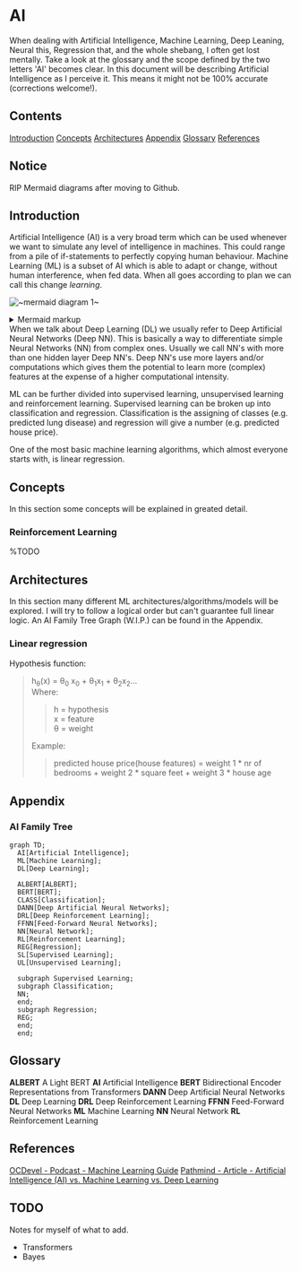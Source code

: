 <!-- 
https://sites.psu.edu/symbolcodes/codehtml
https://mermaid-js.github.io/mermaid/#/
 -->
# AI
When dealing with Artificial Intelligence, Machine Learning, Deep Leaning, Neural this, Regression that, and the whole shebang, I often get lost mentally. Take a look at the glossary and the scope defined by the two letters 'AI' becomes clear. In this document will be describing Artificial Intelligence as I perceive it. This means it might not be 100% accurate (corrections welcome!).

## Contents
[Introduction](#introduction)
[Concepts](#concepts)
[Architectures](#architectures)
[Appendix](#appendix)
[Glossary](#glossary)
[References](#references)

## Notice
RIP Mermaid diagrams after moving to Github.

## Introduction

Artificial Intelligence (AI) is a very broad term which can be used whenever we want to simulate any level of intelligence in machines. This could range from a pile of if-statements to perfectly copying human behaviour.
Machine Learning (ML) is a subset of AI which is able to adapt or change, without human interference, when fed data. When all goes according to plan we can call this change *learning*.
<!-- generated by mermaid compile action - START -->
![~mermaid diagram 1~](/.resources/knowledge_AI-md-1.png)
<details>
  <summary>Mermaid markup</summary>

```mermaid
graph TD;
  AI[Artificial Intelligence] --> ML[Machine Learning] --> DL[Deep Learning];
```

</details>
<!-- generated by mermaid compile action - END -->
When we talk about Deep Learning (DL) we usually refer to Deep Artificial Neural Networks (Deep NN). This is basically a way to differentiate simple Neural Networks (NN) from complex ones. Usually we call NN's with more than one hidden layer Deep NN's. Deep NN's use more layers and/or computations which gives them the potential to learn more (complex) features at the expense of a higher computational intensity.

ML can be further divided into supervised learning, unsupervised learning and reinforcement learning. Supervised learning can be broken up into classification and regression. Classification is the assigning of classes (e.g. predicted lung disease) and regression will give a number (e.g. predicted house price).

One of the most basic machine learning algorithms, which almost everyone starts with, is linear regression.

## Concepts
In this section some concepts will be explained in greated detail.

### Reinforcement Learning
%TODO

## Architectures
In this section many different ML architectures/algorithms/models will be explored. I will try to follow a logical order but can't guarantee full linear logic. An AI Family Tree Graph (W.I.P.) can be found in the Appendix.

### Linear regression
Hypothesis function: 
> h<sub>&theta;</sub>(x) = &theta;<sub>0</sub> x<sub>0</sub> + &theta;<sub>1</sub>x<sub>1</sub> + &theta;<sub>2</sub>x<sub>2</sub>... <br>
> Where:
>
>> h = hypothesis<br>
>> x = feature<br>
>> &theta; = weight
> 
> Example:
>
>> predicted house price(house features) = weight 1 * nr of bedrooms + weight 2 * square feet + weight 3 * house age



## Appendix
### AI Family Tree
```mermaid
graph TD;
  AI[Artificial Intelligence];
  ML[Machine Learning];
  DL[Deep Learning];

  ALBERT[ALBERT];
  BERT[BERT];
  CLASS[Classification];
  DANN[Deep Artificial Neural Networks];
  DRL[Deep Reinforcement Learning];
  FFNN[Feed-Forward Neural Networks];
  NN[Neural Network];
  RL[Reinforcement Learning];
  REG[Regression];
  SL[Supervised Learning];
  UL[Unsupervised Learning];

  subgraph Supervised Learning;
  subgraph Classification;
  NN;
  end;
  subgraph Regression;
  REG;
  end;
  end;

```

## Glossary
**ALBERT** A Light BERT
**AI** Artificial Intelligence
**BERT** Bidirectional Encoder Representations from Transformers
**DANN** Deep Artificial Neural Networks
**DL** Deep Learning
**DRL** Deep Reinforcement Learning
**FFNN** Feed-Forward Neural Networks
**ML** Machine Learning
**NN** Neural Network
**RL** Reinforcement Learning

## References
[OCDevel - Podcast - Machine Learning Guide](http://ocdevel.com/mlg)
[Pathmind - Article - Artificial Intelligence (AI) vs. Machine Learning vs. Deep Learning](https://pathmind.com/wiki/ai-vs-machine-learning-vs-deep-learning)

## TODO
Notes for myself of what to add.
* Transformers
* Bayes

